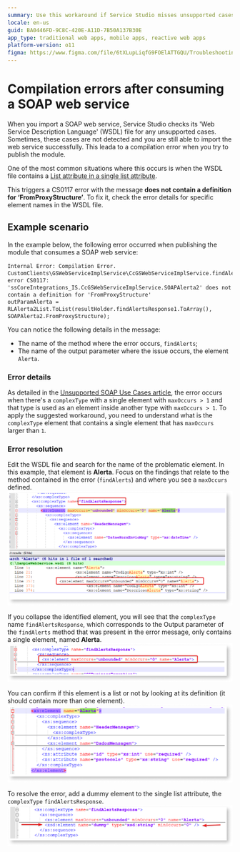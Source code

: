 ```yaml
---
summary: Use this workaround if Service Studio misses unsupported cases when importing SOAP web services, leading to CS0117 errors, often caused by nested list attributes.
locale: en-us
guid: BA0446FD-9C8C-420E-A11D-7B50A137B30E
app_type: traditional web apps, mobile apps, reactive web apps
platform-version: o11
figma: https://www.figma.com/file/6tXLupLiqfG9FOElATTGQU/Troubleshooting?type=design&node-id=3367%3A23&mode=design&t=xXsxbR6xHsAFDPkM-1
---
```


# Compilation errors after consuming a SOAP web service

When you import a SOAP web service, Service Studio checks its 'Web Service Description Language' (WSDL) file for any unsupported cases. Sometimes, these cases are not detected and you are still able to import the web service successfully. This leada to a compilation error when you try to publish the module.

One of the most common situations where this occurs is when the WSDL file contains a [List attribute in a single list attribute](https://success.outsystems.com/documentation/11/extensibility_and_integration/soap/consuming_soap_web_services/unsupported_soap_use_cases/#list-attribute-in-a-single-list-attribute). 

This triggers a CS0117 error with the message **does not contain a definition for ‘FromProxyStructure’**. To fix it, check the error details for specific element names in the WSDL file.

## Example scenario

In the example below, the following error occurred when publishing the module that consumes a SOAP web service:

```
Internal Error: Compilation Error.
CustomClients\GSWebServiceImplService\CcGSWebServiceImplService.findAlerts.cs(110,95): error CS0117: 'ssCoreIntegrations_IS.CcGSWebServiceImplService.SOAPAlerta2' does not contain a definition for 'FromProxyStructure'
outParamAlerta = RLAlerta2List.ToList(resultHolder.findAlertsResponse1.ToArray(), SOAPAlerta2.FromProxyStructure);

```
You can notice the following details in the message:
* The name of the method where the error occurs, `findAlerts`;
* The name of the output parameter where the issue occurs, the element `Alerta`.

### Error details

As detailed in the [Unsupported SOAP Use Cases article](https://success.outsystems.com/documentation/11/extensibility_and_integration/soap/consuming_soap_web_services/unsupported_soap_use_cases/#list-attribute-in-a-single-list-attribute), the error occurs when there's a `complexType` with a single element with `maxOccurs > 1` and that type is used as an element inside another type with `maxOccurs > 1`. To apply the suggested workaround, you need to understand what is the `complexType` element that contains a single element that has `maxOccurs` larger than `1`. 

### Error resolution

Edit the WSDL file and search for the name of the problematic element. In this example, that element is **Alerta**. Focus on the findings that relate to the method contained in the error (`findAlerts`) and where you see a `maxOccurs` defined.
![](./images/maxoccurs-defined.png)

If you collapse the identified element, you will see that the `complexType` name `findAlertsResponse`, which corresponds to the Output parameter of the `findAlerts` method that was present in the error message, only contains a single element, named **Alerta**.
![](./images/maxoccurs-defined-2.png)

You can confirm if this element is a list or not by looking at its definition (it should contain more than one element).
![](./images/maxoccurs-defined-3.png)

To resolve the error, add a dummy element to the single list attribute, the `complexType` `findAlertsResponse`.
![](./images/maxoccurs-defined-4.png)

